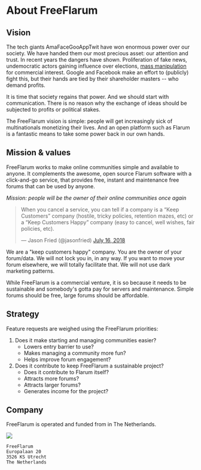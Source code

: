 # About FreeFlarum

## Vision

The tech giants AmaFaceGooAppTwit have won enormous power over our society. We have handed them our most precious asset: our attention and trust. In recent years the dangers have shown. Proliferation of fake news, undemocratic actors gaining influence over elections, [mass manipulation](https://twitter.com/gchaslot/status/1036323806242066432) for commercial interest. Google and Facebook make an effort to (publicly) fight this, but their hands are tied by their shareholder masters -- who demand profits.

It is time that society regains that power. And we should start with communication. There is no reason why the exchange of ideas should be subjected to profits or political stakes. 

The FreeFlarum vision is simple: people will get increasingly sick of multinationals monetizing their lives. And an open platform such as Flarum is a fantastic means to take some power back in our own hands. 

## Mission & values

FreeFlarum works to make online communities simple and available to anyone. It complements the awesome, open source Flarum software with a click-and-go service, that provides free, instant and maintenance free forums that can be used by anyone.

*Mission: people will be the owner of their online communities once again*

<blockquote class="twitter-tweet" data-lang="en"><p lang="en" dir="ltr">When you cancel a service, you can tell if a company is a “Keep Customers” company (hostile, tricky policies, retention mazes, etc) or a “Keep Customers Happy” company (easy to cancel, well wishes, fair policies, etc).</p>&mdash; Jason Fried (@jasonfried) <a href="https://twitter.com/jasonfried/status/1018857695003234307?ref_src=twsrc%5Etfw">July 16, 2018</a></blockquote>
<script async src="https://platform.twitter.com/widgets.js" charset="utf-8"></script>

We are a "keep customers happy" company. You are the owner of your forum/data. We will not lock you in, in any way. If you want to move your forum elsewhere, we will totally facilitate that. We will not use dark marketing patterns.

While FreeFlarum is a commercial venture, it is so because it needs to be sustainable and somebody's gotta pay for servers and maintenance. Simple forums should be free, large forums should be affordable. 

## Strategy 

Feature requests are weighed using the FreeFlarum priorities:

1. Does it make starting and managing communities easier?
    - Lowers entry barrier to use?
    - Makes managing a community more fun?
    - Helps improve forum engagement?
1. Does it contribute to keep FreeFlarum a sustainable project?
    - Does it contribute to Flarum itself?
    - Attracts more forums?
    - Attracts larger forums?
    - Generates income for the project?

## Company

FreeFlarum is operated and funded from in The Netherlands. 

![](https://buq.eu/screenshots/7gFossnr6Nb4WWscLYCL4r8Z.png)

```
FreeFlarum
Europalaan 20
3526 KS Utrecht
The Netherlands
```

